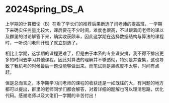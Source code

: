 # 2024Spring_DS_A
上学期的计算概论（B）在看了学长们的推荐后果断选了闫老师的提高班，一学期下来确实任务量比较大，课后要花不少时间，难度也很高，不过跟着闫老师的课以及群里的讨论解答下来，确实收获颇丰，因此这学期在选择数据结构与算法的课程时，一听说闫老师开班了就立刻选了。

相比上学期，这学期的课程更难了，但是由于本系的专业课安排，我不得不排出更多的时间去学习其他课程，因此对算法的理解并不够透彻，特别是并查集，这也导致了我机考的时候最后一题没能够做出来。而笔试则是熟练度不太够，时间有点赶。

但是总而言之，本学期学习闫老师的课程的收获还是一如既往的大，有问题的地方都可以提出，群里的老师同学们都会解答，对着详细的题解也可以理清思路，优化代码。感谢老师以及大佬们一学期的辛苦付出！

